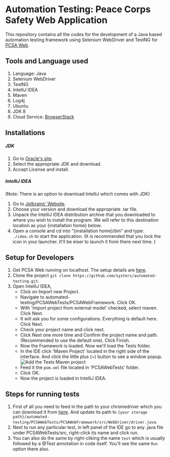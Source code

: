 Automation Testing: Peace Corps Safety Web Application
======================================================

This repository contains all the codes for the development of a Java based automation testing framework using Selenium WebDriver and TestNG for [PCSA Web](https://github.com/systers/PCSA-web).

Tools and Language used
------------------------
1. Language: Java
1. Selenium WebDriver
1. TestNG
1. IntelliJ IDEA
1. Maven
1. Log4j
1. Ubuntu
1. JDK 8
1. Cloud Service: [BrowserStack](https://www.browserstack.com)

Installations
--------------
##### JDK
1. Go to [Oracle's site](http://www.oracle.com/technetwork/java/javase/downloads/jdk8-downloads-2133151.html).
1. Select the appropriate JDK and download.
1. Accept License and install.

##### IntelliJ IDEA
(Note: There is an option to download IntelliJ which comes with JDK)
1. Go to [Jetbrains' Website](https://www.jetbrains.com/idea/download).
1. Choose your version and download the appropriate .tar file.
1. Unpack the IntelliJ IDEA distribution archive that you downloaded to where you wish to install the program. We will refer to this destination location as your {installation home} below.
1. Open a console and cd into "{installation home}/bin" and type: `./idea.sh` to start the application. (It is recommended that you lock the icon in your launcher. It'll be eiser to launch it from there next time. )


Setup for Developers
--------------------
1. Get PCSA Web running on localhost. The setup  details are [here](https://github.com/systers/PCSA-web/blob/master/README.md).
1. Clone the project `git clone https://github.com/systers/automated-testing.git`.
1. Open IntelliJ IDEA,
     * Click on Import new Project.
     * Navigate to automated-testing/PCSAWebTests/PCSAWebFramework. Click OK.
     * With 'Import project from external model' checked, select maven. Click Next.
     * It will ask you for some configurations. Everything is default here. Click Next.
     * Check your project name and click next.
     * Click Next one more time and Confirm the project name and path. (Recommended to use the default one). Click Finish.
     * Now the Framework is loaded. Now we'll load the Tests folder.
     * In the IDE click 'Maven Project' located in the right side of the interface. And click the little plus (+) button to see a window popup.
     ![Add the Tests Maven project](https://i.cubeupload.com/Bc6jEv.png)
     * Feed it the `pom.xml` file located in 'PCSAWebTests' folder.
     * Click OK.
     * Now the project is loaded in IntelliJ IDEA.

Steps for running tests
-----------------------
1. First of all you need to feed in the path to your chromedriver which you can download it from [here](https://sites.google.com/a/chromium.org/chromedriver/downloads). And update its path to `{your storage path}/automated-testing/PCSAWebTests/PCSAWebFramework/src/WebDriver/driver.java`.
1. Next to run any particular test, in left panel of the IDE go to any .java file under PCSAWebTests/src, right-click its name and click run.
1. You can also do the same by right-cliking the name `test` which is usually followed by a @Test annotation in code itself. You'll see the same `Run` option there also.
